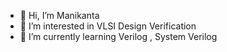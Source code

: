 - 👋 Hi, I’m Manikanta
- 👀 I’m interested in VLSI Design Verification 
- 🌱 I’m currently learning Verilog , System Verilog
  

<!---
Manikanta-1723/Manikanta-1723 is a ✨ special ✨ repository because its `README.md` (this file) appears on your GitHub profile.
You can click the Preview link to take a look at your changes.
--->
